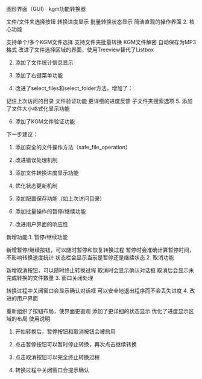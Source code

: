 图形界面（GUI）
kgm功能转换器

文件/文件夹选择按钮
转换进度显示
批量转换状态显示
简洁直观的操作界面
2. 核心功能

支持单个/多个KGM文件选择
支持文件夹批量转换
KGM文件解密
自动保存为MP3格式
改进了文件选择区域的界面，使用Treeview替代了Listbox

2. 添加了文件统计信息显示

3. 添加了右键菜单功能

4. 改进了select_files和select_folder方法，增加了：

记住上次访问的目录
文件验证功能
更详细的进度反馈
子文件夹搜索选项
5. 添加了文件大小格式化显示功能

6. 添加了KGM文件验证功能

下一步建议：

1. 添加安全的文件操作方法（safe_file_operation）

2. 改进错误处理机制

3. 添加文件转换进度显示功能

4. 优化状态更新机制

5. 添加配置保存功能（如上次访问目录）

6. 添加批量操作的暂停/继续功能

7. 改进用户界面的响应性








新增功能:1. 暂停/继续功能

新增暂停/继续按钮，可以随时暂停和恢复转换过程
暂停时会准确计算暂停时间，不影响转换速度统计
状态栏会显示当前是暂停还是继续状态
2. 取消功能

新增取消按钮，可以随时终止转换过程
取消时会显示确认对话框
取消后会显示未完成转换的文件数量
3. 窗口关闭处理

转换过程中关闭窗口会显示确认对话框
可以安全地退出程序而不会丢失进度
4. 改进的用户界面

重新组织了按钮布局，使界面更直观
添加了更详细的状态显示
优化了进度显示区域的布局
使用说明

1. 开始转换后，暂停按钮和取消按钮会被启用

2. 点击暂停按钮可以暂时停止转换，再次点击继续转换

3. 点击取消按钮可以完全终止转换过程

4. 转换过程中关闭窗口会提示确认

